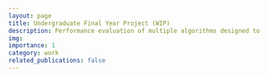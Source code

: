 ```yaml
---
layout: page
title: Undergraduate Final Year Project (WIP)
description: Performance evaluation of multiple algorithms designed to find a fixed point in a finite lattice with an underlaying monotone function.
img:
importance: 1
category: work
related_publications: false
---
```

